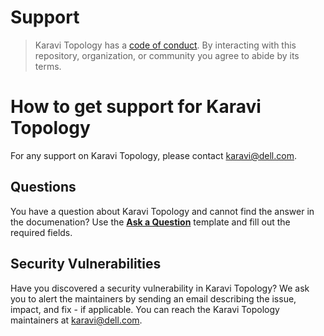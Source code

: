 # Support

> Karavi Topology has a [code of conduct](./docs/CODE_OF_CONDUCT.md).
> By interacting with this repository, organization, or community you agree to
> abide by its terms.

# How to get support for Karavi Topology

For any support on Karavi Topology, please contact karavi@dell.com.

## Questions

You have a question about Karavi Topology and cannot find the answer in the documenation? 
Use the **[Ask a Question](https://github.com/dell/karavi-topology/issues/new?template=ask-a-question.md)** template and fill out the required fields.

## Security Vulnerabilities 

Have you discovered a security vulnerability in Karavi Topology? We ask you to alert the maintainers by sending an email describing the issue, impact, and 
fix - if applicable. You can reach the Karavi Topology maintainers at karavi@dell.com. 